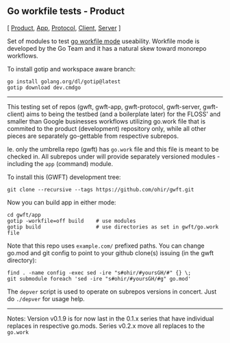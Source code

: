 ## Go workfile tests - Product 

[ [Product](https://github.com/ohir/gwft), [App](https://github.com/ohir/gwft-app), [Protocol](https://github.com/ohir/gwft-protocol), [Client](https://github.com/ohir/gwft-client), [Server](https://github.com/ohir/gwft-server) ]

Set of modules to test [go workfile mode](https://github.com/golang/go/issues/45713) useability.
Workfile mode is developed by the Go Team and it has a natural skew toward monorepo workflows.


To install gotip and workspace aware branch:
```
go install golang.org/dl/gotip@latest
gotip download dev.cmdgo
```
---

This testing set of repos (gwft, gwft-app, gwft-protocol, gwft-server, gwft-client) aims to being the testbed (and a boilerplate later) for the FLOSS' and smaller than Google businesses workflows utilizing go.work file that is commited to the product (development) repository only, while all other pieces are separately go-gettable from respective subrepos.

Ie. only the umbrella repo (gwft) has `go.work` file and this file is meant to be checked in.  All subrepos under will provide separately versioned modules - including the `app` (command) module.


To install this (GWFT) development tree:

```
git clone --recursive --tags https://github.com/ohir/gwft.git
```

Now you can build app in either mode:

```
cd gwft/app
gotip -workfile=off build    # use modules
gotip build                  # use directories as set in gwft/go.work file
```

Note that this repo uses `example.com/` prefixed paths. You can change go.mod and git config to point to your github clone(s) issuing (in the gwft directory):

```
find . -name config -exec sed -ire "s#ohir/#yoursGH/#" {} \;
git submodule foreach 'sed -ire "s#ohir/#yoursGH/#g" go.mod'
```

The `depver` script is used to operate on subrepos versions in concert.
Just do `./depver` for usage help.

---
Notes:
Version v0.1.9 is for now last in the 0.1.x series that have individual replaces in respective go.mods.
Series v0.2.x move all replaces to the `go.work`

